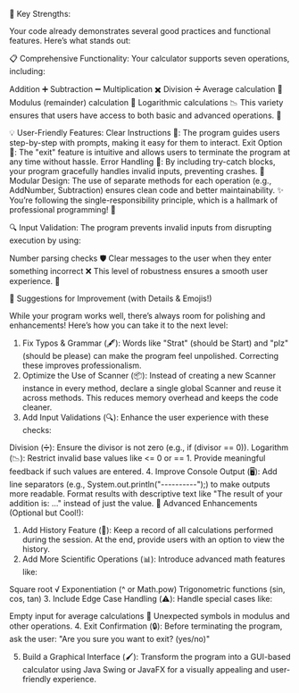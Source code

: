 🌟 Key Strengths:

Your code already demonstrates several good practices and functional features. Here’s what stands out:

📋 Comprehensive Functionality:
Your calculator supports seven operations, including:

Addition ➕
Subtraction ➖
Multiplication ✖️
Division ➗
Average calculation 🔢
Modulus (remainder) calculation 🧮
Logarithmic calculations 📉
This variety ensures that users have access to both basic and advanced operations. 🌟

💡 User-Friendly Features:
Clear Instructions 📝: The program guides users step-by-step with prompts, making it easy for them to interact.
Exit Option 🔑: The "exit" feature is intuitive and allows users to terminate the program at any time without hassle.
Error Handling 🔄: By including try-catch blocks, your program gracefully handles invalid inputs, preventing crashes.
🎯 Modular Design:
The use of separate methods for each operation (e.g., AddNumber, Subtraction) ensures clean code and better maintainability. ✨ You’re following the single-responsibility principle, which is a hallmark of professional programming! 💼

🔍 Input Validation:
The program prevents invalid inputs from disrupting execution by using:

Number parsing checks 🛡️
Clear messages to the user when they enter something incorrect ❌
This level of robustness ensures a smooth user experience. 🙌

🔧 Suggestions for Improvement (with Details & Emojis!)

While your program works well, there’s always room for polishing and enhancements! Here’s how you can take it to the next level:

1. Fix Typos & Grammar (🖋️):
Words like "Strat" (should be Start) and "plz" (should be please) can make the program feel unpolished. Correcting these improves professionalism.
2. Optimize the Use of Scanner (📦):
Instead of creating a new Scanner instance in every method, declare a single global Scanner and reuse it across methods. This reduces memory overhead and keeps the code cleaner.
3. Add Input Validations (🔍):
Enhance the user experience with these checks:

Division (➗): Ensure the divisor is not zero (e.g., if (divisor == 0)).
Logarithm (📉): Restrict invalid base values like <= 0 or == 1. Provide meaningful feedback if such values are entered.
4. Improve Console Output (🖥️):
Add line separators (e.g., System.out.println("----------");) to make outputs more readable.
Format results with descriptive text like "The result of your addition is: ..." instead of just the value.
🚀 Advanced Enhancements (Optional but Cool!):

1. Add History Feature (📜):
Keep a record of all calculations performed during the session. At the end, provide users with an option to view the history.
2. Add More Scientific Operations (📊):
Introduce advanced math features like:

Square root √
Exponentiation (^ or Math.pow)
Trigonometric functions (sin, cos, tan)
3. Include Edge Case Handling (⚠️):
Handle special cases like:

Empty input for average calculations 🔢
Unexpected symbols in modulus and other operations.
4. Exit Confirmation (🔒):
Before terminating the program, ask the user:
"Are you sure you want to exit? (yes/no)"

5. Build a Graphical Interface (🖌️):
Transform the program into a GUI-based calculator using Java Swing or JavaFX for a visually appealing and user-friendly experience.
